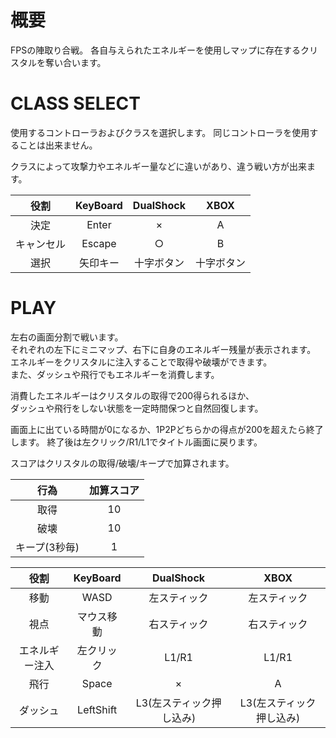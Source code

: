 # 概要
FPSの陣取り合戦。
各自与えられたエネルギーを使用しマップに存在するクリスタルを奪い合います。

# CLASS SELECT
使用するコントローラおよびクラスを選択します。
同じコントローラを使用することは出来ません。

クラスによって攻撃力やエネルギー量などに違いがあり、違う戦い方が出来ます。

|役割|KeyBoard|DualShock|XBOX|
|:--:|:--:|:--:|:--:|
|決定|Enter|×|A|
|キャンセル|Escape|○|B|
|選択|矢印キー|十字ボタン|十字ボタン|

# PLAY

左右の画面分割で戦います。  
それぞれの左下にミニマップ、右下に自身のエネルギー残量が表示されます。  
エネルギーをクリスタルに注入することで取得や破壊ができます。  
また、ダッシュや飛行でもエネルギーを消費します。

消費したエネルギーはクリスタルの取得で200得られるほか、  
ダッシュや飛行をしない状態を一定時間保つと自然回復します。

画面上に出ている時間が0になるか、1P2Pどちらかの得点が200を超えたら終了します。
終了後は左クリック/R1/L1でタイトル画面に戻ります。

スコアはクリスタルの取得/破壊/キープで加算されます。

|行為|加算スコア|
|:--:|:--:|
|取得|10|
|破壊|10|
|キープ(3秒毎)|1|

|役割|KeyBoard|DualShock|XBOX|
|:--:|:--:|:--:|:--:|
|移動|WASD|左スティック|左スティック|
|視点|マウス移動|右スティック|右スティック|
|エネルギー注入|左クリック|L1/R1|L1/R1|
|飛行|Space|×|A|
|ダッシュ|LeftShift|L3(左スティック押し込み)|L3(左スティック押し込み)|

